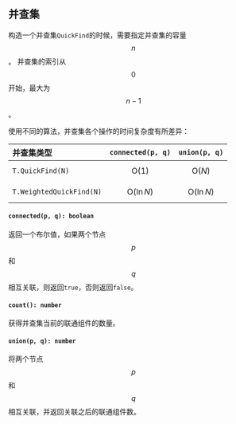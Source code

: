 <a name="t"></a>

<a name="quickfind"></a>
## 并查集
构造一个并查集`QuickFind`的时候，需要指定并查集的容量$$n$$。
并查集的索引从$$0$$开始，最大为$$n-1$$。

使用不同的算法，并查集各个操作的时间复杂度有所差异：

并查集类型 | `connected(p, q)` | `union(p, q)`
:----|:-----------------:|:-------------:
`T.QuickFind(N)` | $$\text{O}(1)$$ | $$\text{O}(N)$$
`T.WeightedQuickFind(N)` | $$\text{O}(\ln N)$$ | $$\text{O}(\ln N)$$

#### `connected(p, q): boolean`
返回一个布尔值，如果两个节点$$p$$和$$q$$相互关联，则返回`true`，否则返回`false`。
#### `count(): number`
获得并查集当前的联通组件的数量。
#### `union(p, q): number`
将两个节点$$p$$和$$q$$相互关联，并返回关联之后的联通组件数。

<!--[Back to top](#t)-->